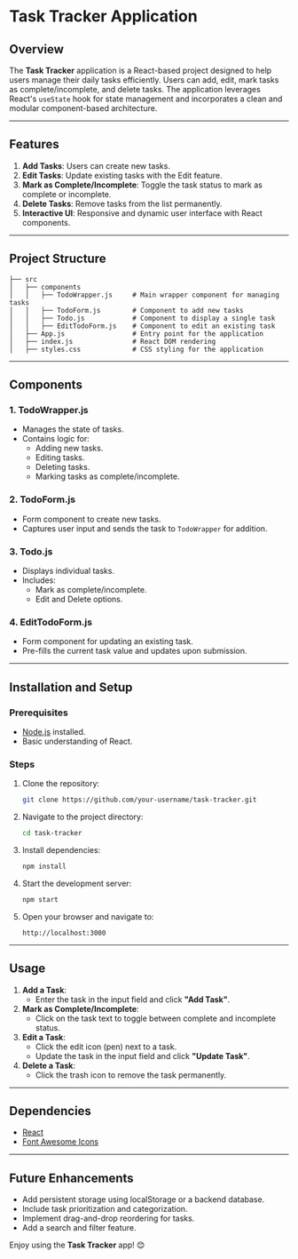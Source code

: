 # Task Tracker Application

## Overview
The **Task Tracker** application is a React-based project designed to help users manage their daily tasks efficiently. Users can add, edit, mark tasks as complete/incomplete, and delete tasks. The application leverages React's `useState` hook for state management and incorporates a clean and modular component-based architecture.

---

## Features
1. **Add Tasks**: Users can create new tasks.
2. **Edit Tasks**: Update existing tasks with the Edit feature.
3. **Mark as Complete/Incomplete**: Toggle the task status to mark as complete or incomplete.
4. **Delete Tasks**: Remove tasks from the list permanently.
5. **Interactive UI**: Responsive and dynamic user interface with React components.

---

## Project Structure
```
├── src
│   ├── components
│   │   ├── TodoWrapper.js     # Main wrapper component for managing tasks
│   │   ├── TodoForm.js        # Component to add new tasks
│   │   ├── Todo.js            # Component to display a single task
│   │   ├── EditTodoForm.js    # Component to edit an existing task
│   ├── App.js                 # Entry point for the application
│   ├── index.js               # React DOM rendering
│   ├── styles.css             # CSS styling for the application
```

---

## Components

### 1. **TodoWrapper.js**
- Manages the state of tasks.
- Contains logic for:
  - Adding new tasks.
  - Editing tasks.
  - Deleting tasks.
  - Marking tasks as complete/incomplete.

### 2. **TodoForm.js**
- Form component to create new tasks.
- Captures user input and sends the task to `TodoWrapper` for addition.

### 3. **Todo.js**
- Displays individual tasks.
- Includes:
  - Mark as complete/incomplete.
  - Edit and Delete options.

### 4. **EditTodoForm.js**
- Form component for updating an existing task.
- Pre-fills the current task value and updates upon submission.

---

## Installation and Setup
### Prerequisites
- [Node.js](https://nodejs.org/) installed.
- Basic understanding of React.

### Steps
1. Clone the repository:
   ```bash
   git clone https://github.com/your-username/task-tracker.git
   ```
2. Navigate to the project directory:
   ```bash
   cd task-tracker
   ```
3. Install dependencies:
   ```bash
   npm install
   ```
4. Start the development server:
   ```bash
   npm start
   ```
5. Open your browser and navigate to:
   ```
   http://localhost:3000
   ```

---

## Usage
1. **Add a Task**:
   - Enter the task in the input field and click **"Add Task"**.
2. **Mark as Complete/Incomplete**:
   - Click on the task text to toggle between complete and incomplete status.
3. **Edit a Task**:
   - Click the edit icon (pen) next to a task.
   - Update the task in the input field and click **"Update Task"**.
4. **Delete a Task**:
   - Click the trash icon to remove the task permanently.

---

## Dependencies
- [React](https://reactjs.org/)
- [Font Awesome Icons](https://fontawesome.com/)

---

## Future Enhancements
- Add persistent storage using localStorage or a backend database.
- Include task prioritization and categorization.
- Implement drag-and-drop reordering for tasks.
- Add a search and filter feature.



Enjoy using the **Task Tracker** app! 😊
